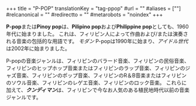 +++
title = "P-POP"
translationKey = "tag-ppop"
#url = ""
#aliases = [""]
#relcanonical = ""
#redirectto = ""
#metarobots = "noindex"
+++

**P-pop**または**Pinoy pop**は、**Pilipino pop**および**Philippine pop**としても、1960年代に始まりました。 これは、フィリピン人によって作曲および/または演奏される音楽の包括的な用語です。 *モダン* P-popは1990年に始まり、*アイドル世代*は2002年に始まりました。

P-popの音楽ジャンルは、フィリピンのバラード音楽、フィリピンの民俗音楽、フィリピンのヒップホップ音楽またはフィリピンのラップ音楽、フィリピンのジャズ音楽、フィリピンのポップ音楽、フィリピンのR＆B音楽またはフィリピンのソウル音楽、フィリピンのレゲエ音楽、フィリピンのロック音楽。 これらに加えて、***クンディマン***は、フィリピンで今なお人気のある植民地時代以前の音楽ジャンルです。
